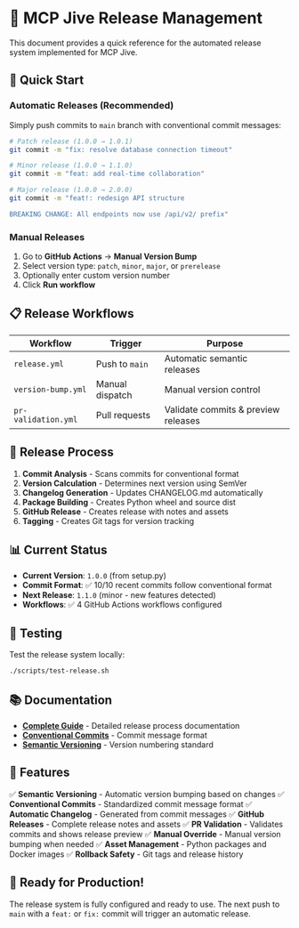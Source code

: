 # 🚀 MCP Jive Release Management

This document provides a quick reference for the automated release system implemented for MCP Jive.

## 🎯 Quick Start

### Automatic Releases (Recommended)
Simply push commits to `main` branch with conventional commit messages:

```bash
# Patch release (1.0.0 → 1.0.1)
git commit -m "fix: resolve database connection timeout"

# Minor release (1.0.0 → 1.1.0)
git commit -m "feat: add real-time collaboration"

# Major release (1.0.0 → 2.0.0)
git commit -m "feat!: redesign API structure

BREAKING CHANGE: All endpoints now use /api/v2/ prefix"
```

### Manual Releases
1. Go to **GitHub Actions** → **Manual Version Bump**
2. Select version type: `patch`, `minor`, `major`, or `prerelease`
3. Optionally enter custom version number
4. Click **Run workflow**

## 📋 Release Workflows

| Workflow | Trigger | Purpose |
|----------|---------|---------|
| `release.yml` | Push to `main` | Automatic semantic releases |
| `version-bump.yml` | Manual dispatch | Manual version control |
| `pr-validation.yml` | Pull requests | Validate commits & preview releases |

## 🔄 Release Process

1. **Commit Analysis** - Scans commits for conventional format
2. **Version Calculation** - Determines next version using SemVer
3. **Changelog Generation** - Updates CHANGELOG.md automatically
4. **Package Building** - Creates Python wheel and source dist
5. **GitHub Release** - Creates release with notes and assets
6. **Tagging** - Creates Git tags for version tracking

## 📊 Current Status

- **Current Version**: `1.0.0` (from setup.py)
- **Commit Format**: ✅ 10/10 recent commits follow conventional format
- **Next Release**: `1.1.0` (minor - new features detected)
- **Workflows**: ✅ 4 GitHub Actions workflows configured

## 🧪 Testing

Test the release system locally:
```bash
./scripts/test-release.sh
```

## 📚 Documentation

- **[Complete Guide](docs/RELEASE_PROCESS.md)** - Detailed release process documentation
- **[Conventional Commits](https://www.conventionalcommits.org/)** - Commit message format
- **[Semantic Versioning](https://semver.org/)** - Version numbering standard

## 🎉 Features

✅ **Semantic Versioning** - Automatic version bumping based on changes
✅ **Conventional Commits** - Standardized commit message format
✅ **Automatic Changelog** - Generated from commit messages
✅ **GitHub Releases** - Complete release notes and assets
✅ **PR Validation** - Validates commits and shows release preview
✅ **Manual Override** - Manual version bumping when needed
✅ **Asset Management** - Python packages and Docker images
✅ **Rollback Safety** - Git tags and release history

## 🚀 Ready for Production!

The release system is fully configured and ready to use. The next push to `main` with a `feat:` or `fix:` commit will trigger an automatic release.